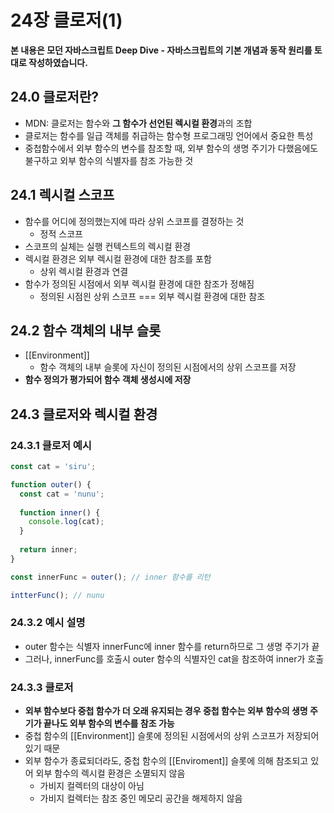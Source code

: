 # 24장 클로저(1)

**본 내용은 모던 자바스크립트 Deep Dive - 자바스크립트의 기본 개념과 동작 원리를 토대로 작성하였습니다.**

## 24.0 클로저란?

*  MDN: 클로저는 함수와 **그 함수가 선언된 렉시컬 환경**과의 조합
* 클로저는 함수를 일급 객체를 취급하는 함수형 프로그래밍 언어에서 중요한 특성
* 중첩함수에서 외부 함수의 변수를 참조할 때, 외부 함수의 생명 주기가 다했음에도 불구하고 외부 함수의 식별자를 참조 가능한 것



## 24.1 렉시컬 스코프

* 함수를 어디에 정의했는지에 따라 상위 스코프를 결정하는 것
  * 정적 스코프
* 스코프의 실체는 실행 컨텍스트의 렉시컬 환경
* 렉시컬 환경은 외부 렉시컬 환경에 대한 참조를 포함
  * 상위 렉시컬 환경과 연결
* 함수가 정의된 시점에서 외부 렉시컬 환경에 대한 참조가 정해짐
  * 정의된 시점읜 상위 스코프 === 외부 렉시컬 환경에 대한 참조



## 24.2 함수 객체의 내부 슬롯

* [[Environment]]
  * 함수 객체의 내부 슬롯에 자신이 정의된 시점에서의 상위 스코프를 저장
* **함수 정의가 평가되어 함수 객체 생성시에 저장**



## 24.3 클로저와 렉시컬 환경

### 24.3.1 클로저 예시

```JavaScript
const cat = 'siru';

function outer() {
  const cat = 'nunu';
  
  function inner() {
    console.log(cat);
  }
  
  return inner;
}

const innerFunc = outer(); // inner 함수를 리턴

intterFunc(); // nunu
```



### 24.3.2 예시 설명

* outer 함수는 식별자 innerFunc에 inner 함수를 return하므로 그 생명 주기가 끝
* 그러나, innerFunc를 호출시 outer 함수의 식별자인 cat을 참조하여 inner가 호출



### 24.3.3 클로저

* **외부 함수보다 중첩 함수가 더 오래 유지되는 경우 중첩 함수는 외부 함수의 생명 주기가 끝나도 외부 함수의 변수를 참조 가능**
* 중첩 함수의 [[Environment]] 슬롯에 정의된 시점에서의 상위 스코프가 저장되어 있기 때문
* 외부 함수가 종료되더라도, 중첩 함수의 [[Enviroment]] 슬롯에 의해 참조되고 있어 외부 함수의 렉시컬 환경은 소멸되지 않음
  * 가비지 컬렉터의 대상이 아님
  * 가비지 컬렉터는 참조 중인 메모리 공간을 해제하지 않음

